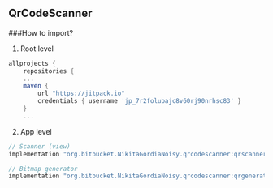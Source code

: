 ## QrCodeScanner

###How to import?

1. Root level

```groovy
allprojects {
    repositories {
    ...
    maven {
        url "https://jitpack.io"
        credentials { username 'jp_7r2folubajc8v60rj90nrhsc83' }
    }
    ...
```

2. App level

```groovy
// Scanner (view)
implementation "org.bitbucket.NikitaGordiaNoisy.qrcodescanner:qrscanner:$scanner_version"

// Bitmap generator
implementation "org.bitbucket.NikitaGordiaNoisy.qrcodescanner:qrgenerator:$scanner_version"
```